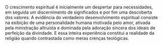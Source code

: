   O crescimento espiritual é inicialmente um despertar para necessidades, em seguida um discernimento de significados e por fim uma descoberta dos valores. A evidência do verdadeiro desenvolvimento espiritual consiste na exibição de uma personalidade humana motivada pelo amor, ativada pela ministração altruísta e dominada pela adoração sincera dos ideais de perfeição da divindade. E essa inteira experiência constitui a realidade da religião quando contrastada como meras crenças teológicas.
